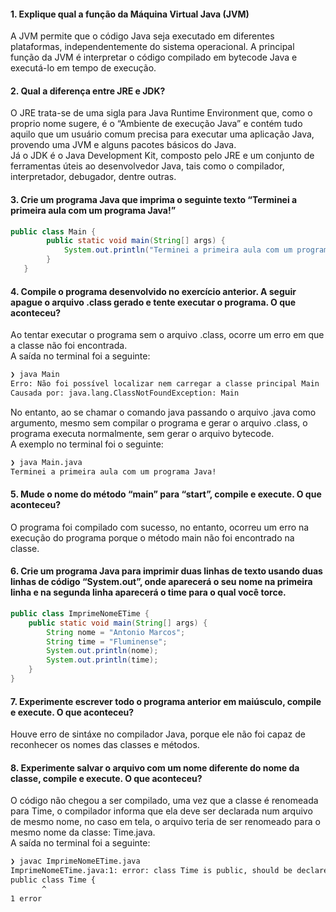 #### 1. Explique qual a função da Máquina Virtual Java (JVM)
A JVM permite que o código Java seja executado em diferentes plataformas, independentemente do sistema operacional. A principal função da JVM é interpretar o código compilado em bytecode Java e executá-lo em tempo de execução.

#### 2. Qual a diferença entre JRE e JDK?
O JRE trata-se de uma sigla para Java Runtime Environment que, como o proprio nome sugere, é o “Ambiente de execução Java” e contém tudo aquilo que um usuário comum precisa para executar uma aplicação Java, provendo uma JVM e alguns pacotes básicos do Java.  
Já o JDK é o Java Development Kit, composto pelo JRE e um conjunto de ferramentas úteis ao desenvolvedor Java, tais como o compilador, interpretador, debugador, dentre outras.

#### 3. Crie um programa Java que imprima o seguinte texto “Terminei a primeira aula com um programa Java!”
```java
public class Main {
        public static void main(String[] args) {
            System.out.println("Terminei a primeira aula com um programa Java!");
        }
   }
```

#### 4. Compile o programa desenvolvido no exercício anterior. A seguir apague o arquivo .class gerado e tente executar o programa. O que aconteceu?
Ao tentar executar o programa sem o arquivo .class, ocorre um erro em que a classe não foi encontrada.  
A saída no terminal foi a seguinte:
```zsh
❯ java Main
Erro: Não foi possível localizar nem carregar a classe principal Main
Causada por: java.lang.ClassNotFoundException: Main
```
No entanto, ao se chamar o comando java passando o arquivo .java como argumento, mesmo sem compilar o programa e gerar o arquivo .class, o programa executa normalmente, sem gerar o arquivo bytecode.  
A exemplo no terminal foi o seguinte:
```zsh
❯ java Main.java
Terminei a primeira aula com um programa Java!
```
#### 5. Mude o nome do método “main” para “start”, compile e execute. O que aconteceu?
O programa foi compilado com sucesso, no entanto, ocorreu um erro na execução do programa porque o método main não foi encontrado na classe.

#### 6. Crie um programa Java para imprimir duas linhas de texto usando duas linhas de código “System.out”, onde aparecerá o seu nome na primeira linha e na segunda linha aparecerá o time para o qual você torce.
```java
public class ImprimeNomeETime {
    public static void main(String[] args) {
        String nome = "Antonio Marcos";
        String time = "Fluminense";
        System.out.println(nome);
        System.out.println(time);
    }
}
```

#### 7. Experimente escrever todo o programa anterior em maiúsculo, compile e execute. O que aconteceu?
Houve erro de sintáxe no compilador Java, porque ele não foi capaz de reconhecer os nomes das classes e métodos.

#### 8. Experimente salvar o arquivo com um nome diferente do nome da classe, compile e execute. O que aconteceu?
O código não chegou a ser compilado, uma vez que a classe é renomeada para Time, o compilador informa que ela deve ser declarada num arquivo de mesmo nome, no caso em tela, o arquivo teria de ser renomeado para o mesmo nome da classe: Time.java.  
A saída no terminal foi a seguinte:
```zsh
❯ javac ImprimeNomeETime.java
ImprimeNomeETime.java:1: error: class Time is public, should be declared in a file named Time.java
public class Time {
       ^
1 error
```
